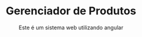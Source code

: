 <h1 align="center"> Gerenciador de Produtos </h1>

<p align="center"> Este é um sistema web utilizando angular  </p>


